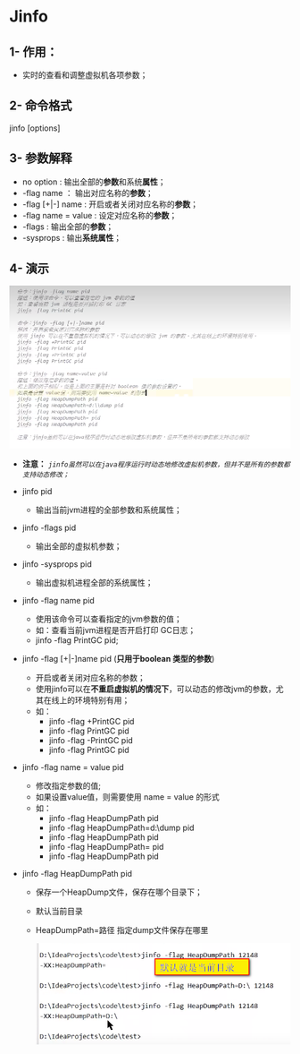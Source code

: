 # Jinfo

## 1- 作用：

- 实时的查看和调整虚拟机各项参数；

## 2- 命令格式

jinfo [options] <pid>

## 3- 参数解释

- no option : 输出全部的**参数**和系统**属性**；
- -flag name ： 输出对应名称的**参数**；
- -flag [+|-] name : 开启或者关闭对应名称的**参数**；
- -flag name = value : 设定对应名称的**参数**；
- -flags : 输出全部的**参数**；
- -sysprops : 输出**系统属性**；

## 4- 演示

![1676337015988](assets/1676337015988.png)

- **注意：** *`jinfo虽然可以在java程序运行时动态地修改虚拟机参数，但并不是所有的参数都支持动态修改；`*

- jinfo pid

  - 输出当前jvm进程的全部参数和系统属性；

- jinfo -flags pid 

  - 输出全部的虚拟机参数；

- jinfo -sysprops pid

  - 输出虚拟机进程全部的系统属性；

- jinfo -flag name pid 

  - 使用该命令可以查看指定的jvm参数的值；
  - 如：查看当前jvm进程是否开启打印 GC日志；
  - jinfo -flag PrintGC pid;

- jinfo -flag [+|-]name pid  (**只用于boolean 类型的参数**)

  - 开启或者关闭对应名称的参数；
  - 使用jinfo可以在**不重启虚拟机的情况下**，可以动态的修改jvm的参数，尤其在线上的环境特别有用；
  - 如：
    - jinfo -flag +PrintGC pid
    - jinfo -flag PrintGC pid
    - jinfo -flag -PrintGC pid
    - jinfo -flag PrintGC pid

- jinfo -flag name = value pid

  - 修改指定参数的值;
  - 如果设置value值，则需要使用 name = value 的形式
  - 如：
    - jinfo -flag HeapDumpPath pid
    - jinfo -flag HeapDumpPath=d:\\dump pid
    - jinfo -flag HeapDumpPath pid
    - jinfo -flag HeapDumpPath= pid
    - jinfo -flag HeapDumpPath pid

- jinfo -flag HeapDumpPath pid 

  - 保存一个HeapDump文件，保存在哪个目录下；

  - 默认当前目录

  - HeapDumpPath=路径    指定dump文件保存在哪里

    ![1676338464578](assets/1676338464578.png)





